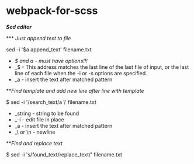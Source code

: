 # webpack-for-scss  

***Sed editor***  

\*\*\* *Just append text to file*  

sed -i '$a append_text' filename.txt  
- _$ and a - must have options!!!_
- _$ - This address matches the last line of the last file of input, or the last line of each file when the -i or -s options are specified.
- _a - insert the text after matched pattern
 
 
 
***Find template and add new line after line with template*  

$ sed -i '/search_text/a \\' filename.txt 
 
- _string - string to be found
- _-i - edit file in place
- _a - insert the text after matched pattern
- _\\ or \n - newline
 
 
***Find and replace text* 
 
$ sed -i 's/found_text/replace_text/' filename.txt 
